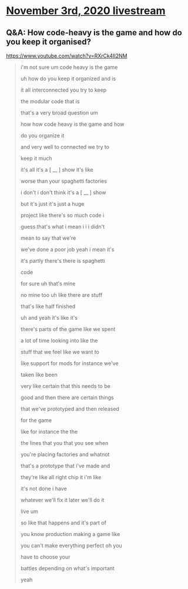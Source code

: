 # [November 3rd, 2020 livestream](../2020-11-03.md)
## Q&A: How code-heavy is the game and how do you keep it organised?
https://www.youtube.com/watch?v=RXrCk4II2NM
> i'm not sure um code heavy is the game
> 
> uh how do you keep it organized and is
> 
> it all interconnected you try to keep
> 
> the modular code that is
> 
> that's a very broad question um
> 
> how how code heavy is the game and how
> 
> do you organize it
> 
> and very well to connected we try to
> 
> keep it much
> 
> it's all it's a [ __ ] show it's like
> 
> worse than your spaghetti factories
> 
> i don't i don't think it's a [ __ ] show
> 
> but it's just it's just a huge
> 
> project like there's so much code i
> 
> guess that's what i mean i i i didn't
> 
> mean to say that we're
> 
> we've done a poor job yeah i mean it's
> 
> it's partly there's there is spaghetti
> 
> code
> 
> for sure uh that's mine
> 
> no mine too uh like there are stuff
> 
> that's like half finished
> 
> uh and yeah it's like it's
> 
> there's parts of the game like we spent
> 
> a lot of time looking into like the
> 
> stuff that we feel like we want to
> 
> like support for mods for instance we've
> 
> taken like been
> 
> very like certain that this needs to be
> 
> good and then there are certain things
> 
> that we've prototyped and then released
> 
> for the game
> 
> like for instance the the
> 
> the lines that you that you see when
> 
> you're placing factories and whatnot
> 
> that's a prototype that i've made and
> 
> they're like all right chip it i'm like
> 
> it's not done i have
> 
> whatever we'll fix it later we'll do it
> 
> live um
> 
> so like that happens and it's part of
> 
> you know production making a game like
> 
> you can't make everything perfect oh you
> 
> have to choose your
> 
> battles depending on what's important
> 
> yeah
> 
